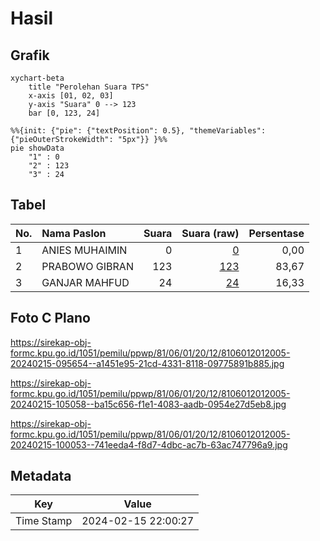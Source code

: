 # Hasil

## Grafik

```mermaid
xychart-beta
    title "Perolehan Suara TPS"
    x-axis [01, 02, 03]
    y-axis "Suara" 0 --> 123
    bar [0, 123, 24]
```

```mermaid
%%{init: {"pie": {"textPosition": 0.5}, "themeVariables": {"pieOuterStrokeWidth": "5px"}} }%%
pie showData
    "1" : 0
    "2" : 123
    "3" : 24
```

## Tabel

| No. | Nama Paslon    | Suara | Suara (raw) | Persentase |
|:--- |:-------------- | -----:| -----------:| ----------:|
| 1   | ANIES MUHAIMIN | 0     | [0][p-1]    | 0,00       |
| 2   | PRABOWO GIBRAN | 123   | [123][p-2]  | 83,67      |
| 3   | GANJAR MAHFUD  | 24    | [24][p-3]   | 16,33      |


[p-1]: https://github.com/gigit-pemilu/pemilu-2024-81-maluku/blob/main/pilpres/hitung-suara/sub/81-maluku/sub/06-seram-bagian-barat/sub/01-kairatu/sub/2012-hatusua/sub/005-tps/sub/paslon-1.txt
[p-2]: https://github.com/gigit-pemilu/pemilu-2024-81-maluku/blob/main/pilpres/hitung-suara/sub/81-maluku/sub/06-seram-bagian-barat/sub/01-kairatu/sub/2012-hatusua/sub/005-tps/sub/paslon-2.txt
[p-3]: https://github.com/gigit-pemilu/pemilu-2024-81-maluku/blob/main/pilpres/hitung-suara/sub/81-maluku/sub/06-seram-bagian-barat/sub/01-kairatu/sub/2012-hatusua/sub/005-tps/sub/paslon-3.txt

## Foto C Plano

https://sirekap-obj-formc.kpu.go.id/1051/pemilu/ppwp/81/06/01/20/12/8106012012005-20240215-095654--a1451e95-21cd-4331-8118-09775891b885.jpg

https://sirekap-obj-formc.kpu.go.id/1051/pemilu/ppwp/81/06/01/20/12/8106012012005-20240215-105058--ba15c656-f1e1-4083-aadb-0954e27d5eb8.jpg

https://sirekap-obj-formc.kpu.go.id/1051/pemilu/ppwp/81/06/01/20/12/8106012012005-20240215-100053--741eeda4-f8d7-4dbc-ac7b-63ac747796a9.jpg


## Metadata

| Key        | Value               |
| ---------- | ------------------- |
| Time Stamp | 2024-02-15 22:00:27 |



